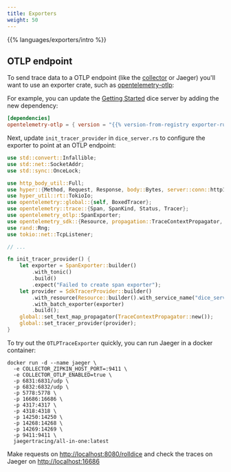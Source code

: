 ```yaml
---
title: Exporters
weight: 50
---
```


{{% languages/exporters/intro %}}

## OTLP endpoint

To send trace data to a OTLP endpoint (like the [collector](/docs/collector) or
Jaeger) you'll want to use an exporter crate, such as
[opentelemetry-otlp](https://crates.io/crates/opentelemetry-otlp):

For example, you can update the [Getting Started](../getting-started/) dice
server by adding the new dependency:

```toml
[dependencies]
opentelemetry-otlp = { version = "{{% version-from-registry exporter-rust-otlp %}}", features = ["grpc-tonic"] }
```

Next, update `init_tracer_provider` in `dice_server.rs` to configure the
exporter to point at an OTLP endpoint:

```rust
use std::convert::Infallible;
use std::net::SocketAddr;
use std::sync::OnceLock;

use http_body_util::Full;
use hyper::{Method, Request, Response, body::Bytes, server::conn::http1, service::service_fn};
use hyper_util::rt::TokioIo;
use opentelemetry::global::{self, BoxedTracer};
use opentelemetry::trace::{Span, SpanKind, Status, Tracer};
use opentelemetry_otlp::SpanExporter;
use opentelemetry_sdk::{Resource, propagation::TraceContextPropagator, trace::SdkTracerProvider};
use rand::Rng;
use tokio::net::TcpListener;

// ...

fn init_tracer_provider() {
    let exporter = SpanExporter::builder()
        .with_tonic()
        .build()
        .expect("Failed to create span exporter");
    let provider = SdkTracerProvider::builder()
        .with_resource(Resource::builder().with_service_name("dice_server").build())
        .with_batch_exporter(exporter)
        .build();
    global::set_text_map_propagator(TraceContextPropagator::new());
    global::set_tracer_provider(provider);
}
```

To try out the `OTLPTraceExporter` quickly, you can run Jaeger in a docker
container:

```shell
docker run -d --name jaeger \
  -e COLLECTOR_ZIPKIN_HOST_PORT=:9411 \
  -e COLLECTOR_OTLP_ENABLED=true \
  -p 6831:6831/udp \
  -p 6832:6832/udp \
  -p 5778:5778 \
  -p 16686:16686 \
  -p 4317:4317 \
  -p 4318:4318 \
  -p 14250:14250 \
  -p 14268:14268 \
  -p 14269:14269 \
  -p 9411:9411 \
  jaegertracing/all-in-one:latest
```

Make requests on
[http://localhost:8080/rolldice](http://localhost:8080/rolldice) and check the
traces on Jaeger on [http://localhost:16686](http://localhost:16686)
